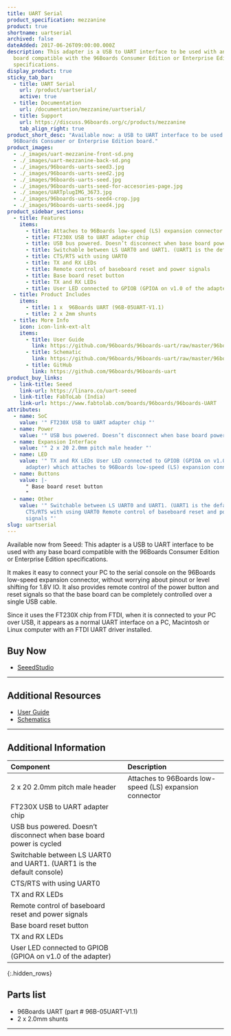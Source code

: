 ```yaml
---
title: UART Serial
product_specification: mezzanine
product: true
shortname: uartserial
archived: false
dateAdded: 2017-06-26T09:00:00.000Z
description: This adapter is a USB to UART interface to be used with any base
  board compatible with the 96Boards Consumer Edition or Enterprise Edition
  specifications.
display_product: true
sticky_tab_bar:
  - title: UART Serial
    url: /product/uartserial/
    active: true
  - title: Documentation
    url: /documentation/mezzanine/uartserial/
  - title: Support
    url: https://discuss.96boards.org/c/products/mezzanine
    tab_align_right: true
product_short_desc: "Available now: a USB to UART interface to be used with any
  96Boards Consumer or Enterprise Edition board."
product_images:
  - ./_images/uart-mezzanine-front-sd.png
  - ./_images/uart-mezzanine-back-sd.png
  - ./_images/96boards-uarts-seed3.jpg
  - ./_images/96boards-uarts-seed2.jpg
  - ./_images/96boards-uarts-seed.jpg
  - ./_images/96boards-uarts-seed-for-accesories-page.jpg
  - ./_images/UARTplugIMG_3673.jpg
  - ./_images/96boards-uarts-seed4-crop.jpg
  - ./_images/96boards-uarts-seed4.jpg
product_sidebar_sections:
  - title: Features
    items:
      - title: Attaches to 96Boards low-speed (LS) expansion connector
      - title: FT230X USB to UART adapter chip
      - title: USB bus powered. Doesn’t disconnect when base board power is cycled
      - title: Switchable between LS UART0 and UART1. (UART1 is the default console)
      - title: CTS/RTS with using UART0
      - title: TX and RX LEDs
      - title: Remote control of baseboard reset and power signals
      - title: Base board reset button
      - title: TX and RX LEDs
      - title: User LED connected to GPIOB (GPIOA on v1.0 of the adapter)
  - title: Product Includes
    items:
      - title: 1 x  96Boards UART (96B-05UART-V1.1)
      - title: 2 x 2mm shunts
  - title: More Info
    icon: icon-link-ext-alt
    items:
      - title: User Guide
        link: https://github.com/96boards/96boards-uart/raw/master/96boards-uart-userguide.pdf
      - title: Schematic
        link: https://github.com/96boards/96boards-uart/raw/master/96boards-uart.pdf
      - title: GitHub
        link: https://github.com/96boards/96boards-uart
product_buy_links:
  - link-title: Seeed
    link-url: https://linaro.co/uart-seeed
  - link-title: FabToLab (India)
    link-url: https://www.fabtolab.com/boards/96boards/96boards-UART
attributes:
  - name: SoC
    value: '" FT230X USB to UART adapter chip "'
  - name: Power
    value: '" USB bus powered. Doesn’t disconnect when base board power is cycled "'
  - name: Expansion Interface
    value: '" 2 x 20 2.0mm pitch male header "'
  - name: LED
    value: '" TX and RX LEDs User LED connected to GPIOB (GPIOA on v1.0 of the
      adapter) which attaches to 96Boards low-speed (LS) expansion connector "'
  - name: Buttons
    value: |-
      " Base board reset button
      "
  - name: Other
    value: '" Switchable between LS UART0 and UART1. (UART1 is the default console)
      CTS/RTS with using UART0 Remote control of baseboard reset and power
      signals "'
slug: uartserial
---
```

Available now from Seeed: This adapter is a USB to UART interface to be used with any base board compatible with the 96Boards Consumer Edition or Enterprise Edition specifications.

It makes it easy to connect your PC to the serial console on the 96Boards low-speed expansion connector, without worrying about pinout or level shifting for 1.8V IO. It also provides remote control of the power button and reset signals so that the base board can be completely controlled over a single USB cable.

Since it uses the FT230X chip from FTDI, when it is connected to your PC over USB, it appears as a normal UART interface on a PC, Macintosh or Linux computer with an FTDI UART driver installed.

## Buy Now

- [SeeedStudio](http://linaro.co/uart-seeed)

***

## Additional Resources

- [User Guide](https://github.com/96boards/96boards-uart/raw/master/96boards-uart-userguide.pdf)
- [Schematics](https://github.com/96boards/96boards-uart/raw/master/96boards-uart.pdf)

***

## Additional Information

|   Component                                                            |   Description                                                                                    |
|:-----------------------------------------------------------------------|:-------------------------------------------------------------------------------------------------|
|  2 x 20 2.0mm pitch male header                                        |   Attaches to 96Boards low-speed (LS) expansion connector                                        |
|  FT230X USB to UART adapter chip                                       |                                                                                                  |
|  USB bus powered. Doesn’t disconnect when base board power is cycled   |                                                                                                  |
|  Switchable between LS UART0 and UART1. (UART1 is the default console) |                                                                                                  |
|  CTS/RTS with using UART0                                              |                                                                                                  |
|  TX and RX LEDs                                                        |                                                                                                  |
|  Remote control of baseboard reset and power signals                   |                                                                                                  |
|  Base board reset button                                               |                                                                                                  |
|  TX and RX LEDs                                                        |                                                                                                  |
|  User LED connected to GPIOB (GPIOA on v1.0 of the adapter)            |                                                                                                  |
{:.hidden_rows}

## Parts list

- 96Boards UART (part # 96B-05UART-V1.1)
- 2 x 2.0mm shunts

***
